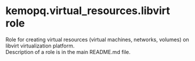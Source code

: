 # kemopq.virtual_resources.libvirt role
Role for creating virtual resources (virtual machines, networks, volumes) on libvirt virtualization platform.  
Description of a role is in the main README.md file.
